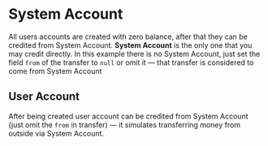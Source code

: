 # System Account

All users accounts are created with zero balance, after that they can be credited from System Account. **System Account** is the only one that you may credit directly. In this example there is no System Account, just set the field `from` of the transfer to `null` or omit it &mdash; that transfer is considered to come from System Account

## User Account

After being created user account can be credited from System Account (just omit the `from` in transfer) &mdash; it simulates transferring money from outside via System Account.
